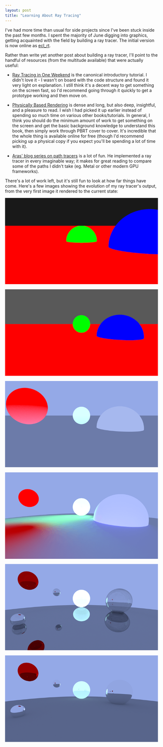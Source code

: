 ```yaml
---
layout: post
title: "Learning About Ray Tracing"
---
```


I've had more time than usual for side projects since I've been stuck inside
the past few months. I spent the majority of June digging into graphics, getting
acquainted with the field by building a ray tracer. The initial version is now
online as [ecl_rt](https://github.com/elindsey/ecl_rt).

Rather than write yet another post about building a ray tracer, I'll point to
the handful of resources (from the multitude available) that were actually useful:

* [Ray Tracing in One Weekend](https://raytracing.github.io) is the canonical
  introductory tutorial. I didn't love it - I wasn't on board with the code
structure and found it very light on explanation. I still think it's a decent
way to get something on the screen fast, so I'd recommend going through it
quickly to get a prototype working and then move on.

* [Physically Based Rendering](https://www.pbrt.org) is dense and long, but
  also deep, insightful, and a pleasure to read. I wish I had picked it up
earlier instead of spending so much time on various other books/tutorials. In
general, I think you should do the minimum amount of work to get something on
the screen and get the basic background knowledge to understand this book, then
simply work through PBRT cover to cover. It's incredible that the whole thing
is available online for free (though I'd recommend picking up a physical copy
if you expect you'll be spending a lot of time with it).

* [Aras' blog series on path
  tracers](https://aras-p.info/blog/2018/03/28/Daily-Pathtracer-Part-0-Intro/)
is a lot of fun.  He implemented a ray tracer in every imaginable way; it makes
for great reading to compare some of the paths I didn't take (eg. Metal or
other modern GPU frameworks).

There's a lot of work left, but it's still fun to look at how far things have
come. Here's a few images showing the evolution of my ray tracer's output, from
the very first image it rendered to the current state:

![](/assets/images/rt/1.png)

![](/assets/images/rt/2.png)

![](/assets/images/rt/3.png)

![](/assets/images/rt/4.png)

![](/assets/images/rt/5.png)

![](/assets/images/rt/6.png)

